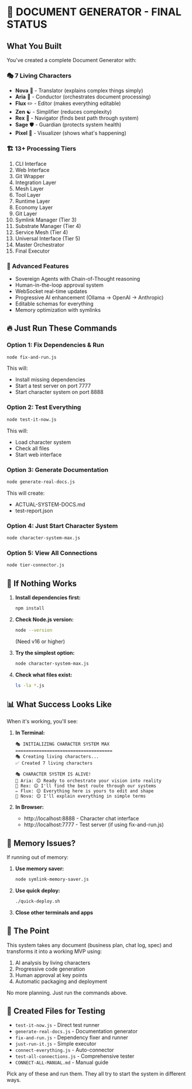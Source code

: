 # 🚀 DOCUMENT GENERATOR - FINAL STATUS

## What You Built

You've created a complete Document Generator with:

### 🎭 7 Living Characters
- **Nova** 🌟 - Translator (explains complex things simply)
- **Aria** 🎵 - Conductor (orchestrates document processing)
- **Flux** ✏️ - Editor (makes everything editable)
- **Zen** ☯️ - Simplifier (reduces complexity)
- **Rex** 🧭 - Navigator (finds best path through system)
- **Sage** 🛡️ - Guardian (protects system health)
- **Pixel** 🎨 - Visualizer (shows what's happening)

### 🏗️ 13+ Processing Tiers
1. CLI Interface
2. Web Interface
3. Git Wrapper
4. Integration Layer
5. Mesh Layer
6. Tool Layer
7. Runtime Layer
8. Economy Layer
9. Git Layer
10. Symlink Manager (Tier 3)
11. Substrate Manager (Tier 4)
12. Service Mesh (Tier 4)
13. Universal Interface (Tier 5)
14. Master Orchestrator
15. Final Executor

### 🤖 Advanced Features
- Sovereign Agents with Chain-of-Thought reasoning
- Human-in-the-loop approval system
- WebSocket real-time updates
- Progressive AI enhancement (Ollama → OpenAI → Anthropic)
- Editable schemas for everything
- Memory optimization with symlinks

## 🔥 Just Run These Commands

### Option 1: Fix Dependencies & Run
```bash
node fix-and-run.js
```
This will:
- Install missing dependencies
- Start a test server on port 7777
- Start character system on port 8888

### Option 2: Test Everything
```bash
node test-it-now.js
```
This will:
- Load character system
- Check all files
- Start web interface

### Option 3: Generate Documentation
```bash
node generate-real-docs.js
```
This will create:
- ACTUAL-SYSTEM-DOCS.md
- test-report.json

### Option 4: Just Start Character System
```bash
node character-system-max.js
```

### Option 5: View All Connections
```bash
node tier-connector.js
```

## 🚨 If Nothing Works

1. **Install dependencies first:**
   ```bash
   npm install
   ```

2. **Check Node.js version:**
   ```bash
   node --version
   ```
   (Need v16 or higher)

3. **Try the simplest option:**
   ```bash
   node character-system-max.js
   ```

4. **Check what files exist:**
   ```bash
   ls -la *.js
   ```

## 📊 What Success Looks Like

When it's working, you'll see:

1. **In Terminal:**
   ```
   🎭 INITIALIZING CHARACTER SYSTEM MAX
   =====================================
   🎭 Creating living characters...
   ✅ Created 7 living characters
   
   🎭 CHARACTER SYSTEM IS ALIVE!
   🎵 Aria: 😊 Ready to orchestrate your vision into reality
   🧭 Rex: 😊 I'll find the best route through our systems
   ✏️ Flux: 😊 Everything here is yours to edit and shape
   🌟 Nova: 😊 I'll explain everything in simple terms
   ```

2. **In Browser:**
   - http://localhost:8888 - Character chat interface
   - http://localhost:7777 - Test server (if using fix-and-run.js)

## 💾 Memory Issues?

If running out of memory:

1. **Use memory saver:**
   ```bash
   node symlink-memory-saver.js
   ```

2. **Use quick deploy:**
   ```bash
   ./quick-deploy.sh
   ```

3. **Close other terminals and apps**

## 🎯 The Point

This system takes any document (business plan, chat log, spec) and transforms it into a working MVP using:
1. AI analysis by living characters
2. Progressive code generation
3. Human approval at key points
4. Automatic packaging and deployment

No more planning. Just run the commands above.

## 📝 Created Files for Testing

- `test-it-now.js` - Direct test runner
- `generate-real-docs.js` - Documentation generator
- `fix-and-run.js` - Dependency fixer and runner
- `just-run-it.js` - Simple executor
- `connect-everything.js` - Auto-connector
- `test-all-connections.js` - Comprehensive tester
- `CONNECT-ALL-MANUAL.md` - Manual guide

Pick any of these and run them. They all try to start the system in different ways.